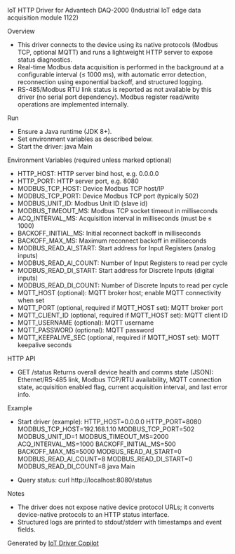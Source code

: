 IoT HTTP Driver for Advantech DAQ-2000 (Industrial IoT edge data acquisition module 1122)

Overview
- This driver connects to the device using its native protocols (Modbus TCP, optional MQTT) and runs a lightweight HTTP server to expose status diagnostics.
- Real-time Modbus data acquisition is performed in the background at a configurable interval (≤ 1000 ms), with automatic error detection, reconnection using exponential backoff, and structured logging.
- RS-485/Modbus RTU link status is reported as not available by this driver (no serial port dependency). Modbus register read/write operations are implemented internally.

Run
- Ensure a Java runtime (JDK 8+).
- Set environment variables as described below.
- Start the driver:
  java Main

Environment Variables (required unless marked optional)
- HTTP_HOST: HTTP server bind host, e.g. 0.0.0.0
- HTTP_PORT: HTTP server port, e.g. 8080
- MODBUS_TCP_HOST: Device Modbus TCP host/IP
- MODBUS_TCP_PORT: Device Modbus TCP port (typically 502)
- MODBUS_UNIT_ID: Modbus Unit ID (slave id)
- MODBUS_TIMEOUT_MS: Modbus TCP socket timeout in milliseconds
- ACQ_INTERVAL_MS: Acquisition interval in milliseconds (must be ≤ 1000)
- BACKOFF_INITIAL_MS: Initial reconnect backoff in milliseconds
- BACKOFF_MAX_MS: Maximum reconnect backoff in milliseconds
- MODBUS_READ_AI_START: Start address for Input Registers (analog inputs)
- MODBUS_READ_AI_COUNT: Number of Input Registers to read per cycle
- MODBUS_READ_DI_START: Start address for Discrete Inputs (digital inputs)
- MODBUS_READ_DI_COUNT: Number of Discrete Inputs to read per cycle
- MQTT_HOST (optional): MQTT broker host; enable MQTT connectivity when set
- MQTT_PORT (optional, required if MQTT_HOST set): MQTT broker port
- MQTT_CLIENT_ID (optional, required if MQTT_HOST set): MQTT client ID
- MQTT_USERNAME (optional): MQTT username
- MQTT_PASSWORD (optional): MQTT password
- MQTT_KEEPALIVE_SEC (optional, required if MQTT_HOST set): MQTT keepalive seconds

HTTP API
- GET /status
  Returns overall device health and comms state (JSON): Ethernet/RS-485 link, Modbus TCP/RTU availability, MQTT connection state, acquisition enabled flag, current acquisition interval, and last error info.

Example
- Start driver (example):
  HTTP_HOST=0.0.0.0 HTTP_PORT=8080 MODBUS_TCP_HOST=192.168.1.10 MODBUS_TCP_PORT=502 MODBUS_UNIT_ID=1 MODBUS_TIMEOUT_MS=2000 ACQ_INTERVAL_MS=1000 BACKOFF_INITIAL_MS=500 BACKOFF_MAX_MS=5000 MODBUS_READ_AI_START=0 MODBUS_READ_AI_COUNT=8 MODBUS_READ_DI_START=0 MODBUS_READ_DI_COUNT=8 java Main

- Query status:
  curl http://localhost:8080/status

Notes
- The driver does not expose native device protocol URLs; it converts device-native protocols to an HTTP status interface.
- Structured logs are printed to stdout/stderr with timestamps and event fields.

Generated by [IoT Driver Copilot](https://copilot.test.shifu.dev/)
